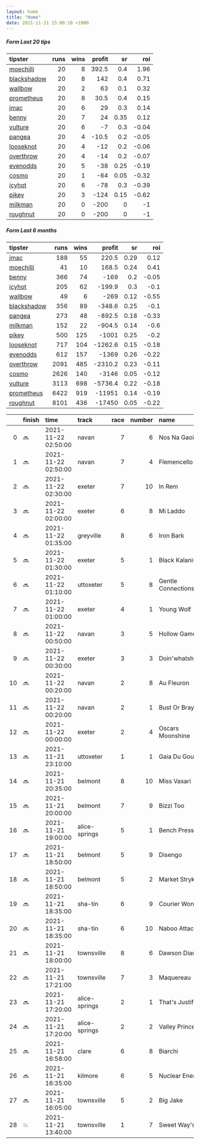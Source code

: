 ```yaml
---   
layout: home  
title: "Home"   
date: 2021-11-21 15:00:18 +1000  
---   
```



##### Form Last 20 tips   

| tipster                                                         |   runs |   wins |   profit |   sr |   roi |
|:----------------------------------------------------------------|-------:|-------:|---------:|-----:|------:|
| [moechilli](https://mrwayneo.github.io/tips/moechilli.html)     |     20 |      8 |    392.5 | 0.4  |  1.96 |
| [blackshadow](https://mrwayneo.github.io/tips/blackshadow.html) |     20 |      8 |    142   | 0.4  |  0.71 |
| [wallbow](https://mrwayneo.github.io/tips/wallbow.html)         |     20 |      2 |     63   | 0.1  |  0.32 |
| [prometheus](https://mrwayneo.github.io/tips/prometheus.html)   |     20 |      8 |     30.5 | 0.4  |  0.15 |
| [jmac](https://mrwayneo.github.io/tips/jmac.html)               |     20 |      6 |     29   | 0.3  |  0.14 |
| [benny](https://mrwayneo.github.io/tips/benny.html)             |     20 |      7 |     24   | 0.35 |  0.12 |
| [vulture](https://mrwayneo.github.io/tips/vulture.html)         |     20 |      6 |     -7   | 0.3  | -0.04 |
| [pangea](https://mrwayneo.github.io/tips/pangea.html)           |     20 |      4 |    -10.5 | 0.2  | -0.05 |
| [looseknot](https://mrwayneo.github.io/tips/looseknot.html)     |     20 |      4 |    -12   | 0.2  | -0.06 |
| [overthrow](https://mrwayneo.github.io/tips/overthrow.html)     |     20 |      4 |    -14   | 0.2  | -0.07 |
| [evenodds](https://mrwayneo.github.io/tips/evenodds.html)       |     20 |      5 |    -38   | 0.25 | -0.19 |
| [cosmo](https://mrwayneo.github.io/tips/cosmo.html)             |     20 |      1 |    -64   | 0.05 | -0.32 |
| [icyhot](https://mrwayneo.github.io/tips/icyhot.html)           |     20 |      6 |    -78   | 0.3  | -0.39 |
| [pikey](https://mrwayneo.github.io/tips/pikey.html)             |     20 |      3 |   -124   | 0.15 | -0.62 |
| [milkman](https://mrwayneo.github.io/tips/milkman.html)         |     20 |      0 |   -200   | 0    | -1    |
| [roughnut](https://mrwayneo.github.io/tips/roughnut.html)       |     20 |      0 |   -200   | 0    | -1    |

##### Form Last 6 months   

| tipster                                                         |   runs |   wins |   profit |   sr |   roi |
|:----------------------------------------------------------------|-------:|-------:|---------:|-----:|------:|
| [jmac](https://mrwayneo.github.io/tips/jmac.html)               |    188 |     55 |    220.5 | 0.29 |  0.12 |
| [moechilli](https://mrwayneo.github.io/tips/moechilli.html)     |     41 |     10 |    168.5 | 0.24 |  0.41 |
| [benny](https://mrwayneo.github.io/tips/benny.html)             |    366 |     74 |   -169   | 0.2  | -0.05 |
| [icyhot](https://mrwayneo.github.io/tips/icyhot.html)           |    205 |     62 |   -199.9 | 0.3  | -0.1  |
| [wallbow](https://mrwayneo.github.io/tips/wallbow.html)         |     49 |      6 |   -269   | 0.12 | -0.55 |
| [blackshadow](https://mrwayneo.github.io/tips/blackshadow.html) |    356 |     89 |   -348.6 | 0.25 | -0.1  |
| [pangea](https://mrwayneo.github.io/tips/pangea.html)           |    273 |     48 |   -892.5 | 0.18 | -0.33 |
| [milkman](https://mrwayneo.github.io/tips/milkman.html)         |    152 |     22 |   -904.5 | 0.14 | -0.6  |
| [pikey](https://mrwayneo.github.io/tips/pikey.html)             |    500 |    125 |  -1001   | 0.25 | -0.2  |
| [looseknot](https://mrwayneo.github.io/tips/looseknot.html)     |    717 |    104 |  -1262.6 | 0.15 | -0.18 |
| [evenodds](https://mrwayneo.github.io/tips/evenodds.html)       |    612 |    157 |  -1369   | 0.26 | -0.22 |
| [overthrow](https://mrwayneo.github.io/tips/overthrow.html)     |   2091 |    485 |  -2310.2 | 0.23 | -0.11 |
| [cosmo](https://mrwayneo.github.io/tips/cosmo.html)             |   2626 |    140 |  -3146   | 0.05 | -0.12 |
| [vulture](https://mrwayneo.github.io/tips/vulture.html)         |   3113 |    698 |  -5736.4 | 0.22 | -0.18 |
| [prometheus](https://mrwayneo.github.io/tips/prometheus.html)   |   6422 |    919 | -11951   | 0.14 | -0.19 |
| [roughnut](https://mrwayneo.github.io/tips/roughnut.html)       |   8101 |    436 | -17450   | 0.05 | -0.22 |

|    | finish   | time                | track         |   race |   number | name               |   odds | tipster              |
|---:|:---------|:--------------------|:--------------|-------:|---------:|:-------------------|-------:|:---------------------|
|  0 | :soon:   | 2021-11-22 02:50:00 | navan         |      7 |        6 | Nos Na Gaoithe     |   7    | overthrow            |
|  1 | :soon:   | 2021-11-22 02:50:00 | navan         |      7 |        4 | Flemencello        |   3    | overthrow            |
|  2 | :soon:   | 2021-11-22 02:30:00 | exeter        |      7 |       10 | In Rem             |   4.2  | pangea               |
|  3 | :soon:   | 2021-11-22 02:00:00 | exeter        |      6 |        8 | Mi Laddo           |   4.6  | vulture              |
|  4 | :soon:   | 2021-11-22 01:35:00 | greyville     |      8 |        6 | Iron Bark          |   0    | vulture              |
|  5 | :soon:   | 2021-11-22 01:30:00 | exeter        |      5 |        1 | Black Kalanisi     |   3.5  | evenodds,overthrow   |
|  6 | :soon:   | 2021-11-22 01:10:00 | uttoxeter     |      5 |        8 | Gentle Connections |   4.4  | overthrow            |
|  7 | :soon:   | 2021-11-22 01:00:00 | exeter        |      4 |        1 | Young Wolf         |  10    | pangea               |
|  8 | :soon:   | 2021-11-22 00:50:00 | navan         |      3 |        5 | Hollow Games       |   1.5  | vulture,milkman      |
|  9 | :soon:   | 2021-11-22 00:30:00 | exeter        |      3 |        3 | Doin'whatshelikes  |  15    | overthrow            |
| 10 | :soon:   | 2021-11-22 00:20:00 | navan         |      2 |        8 | Au Fleuron         |   1.45 | vulture,milkman      |
| 11 | :soon:   | 2021-11-22 00:20:00 | navan         |      2 |        1 | Bust Or Bray Dee   |   5.5  | vulture              |
| 12 | :soon:   | 2021-11-22 00:00:00 | exeter        |      2 |        4 | Oscars Moonshine   |   2    | evenodds,overthrow   |
| 13 | :soon:   | 2021-11-21 23:10:00 | uttoxeter     |      1 |        1 | Gaia Du Gouet      |   2.5  | overthrow            |
| 14 | :soon:   | 2021-11-21 20:35:00 | belmont       |      8 |       10 | Miss Vasari        |   2.8  | pangea,blackshadow   |
| 15 | :soon:   | 2021-11-21 20:00:00 | belmont       |      7 |        9 | Bizzi Too          |  26    | vulture              |
| 16 | :soon:   | 2021-11-21 19:00:00 | alice-springs |      5 |        1 | Bench Press        |   1.6  | benny,icyhot         |
| 17 | :soon:   | 2021-11-21 18:50:00 | belmont       |      5 |        9 | Disengo            |   3.1  | vulture              |
| 18 | :soon:   | 2021-11-21 18:50:00 | belmont       |      5 |        2 | Market Stryke      |   2    | vulture              |
| 19 | :soon:   | 2021-11-21 18:35:00 | sha-tin       |      6 |        9 | Courier Wonder     |   3.5  | milkman              |
| 20 | :soon:   | 2021-11-21 18:35:00 | sha-tin       |      6 |       10 | Naboo Attack       |   8    | milkman              |
| 21 | :soon:   | 2021-11-21 18:00:00 | townsville    |      8 |        6 | Dawson Diamond     |   2.62 | evenodds,overthrow   |
| 22 | :soon:   | 2021-11-21 17:21:00 | townsville    |      7 |        3 | Maquereau          |   3    | vulture,pangea       |
| 23 | :soon:   | 2021-11-21 17:20:00 | alice-springs |      2 |        1 | That's Justified   |   1.3  | vulture,blackshadow  |
| 24 | :soon:   | 2021-11-21 17:20:00 | alice-springs |      2 |        2 | Valley Prince      |   2.9  | icyhot               |
| 25 | :soon:   | 2021-11-21 16:58:00 | clare         |      6 |        8 | Biarchi            |   4.75 | vulture              |
| 26 | :soon:   | 2021-11-21 16:35:00 | kilmore       |      6 |        5 | Nuclear Energy     |  16    | pangea               |
| 27 | :soon:   | 2021-11-21 16:05:00 | townsville    |      5 |        2 | Big Jake           |   3.6  | evenodds,blackshadow |
| 28 | :boom:   | 2021-11-21 13:40:00 | townsville    |      1 |        7 | Sweet Way's        |   3.8  | overthrow            |